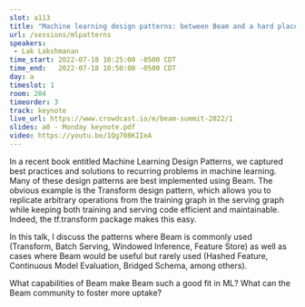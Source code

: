 ```yaml
---
slot: a113
title: "Machine learning design patterns: between Beam and a hard place"
url: /sessions/mlpatterns
speakers:
 - Lak Lakshmanan
time_start: 2022-07-18 10:25:00 -0500 CDT
time_end:   2022-07-18 10:50:00 -0500 CDT
day: a
timeslot: 1
room: 204
timeorder: 3
track: keynote
live_url: https://www.crowdcast.io/e/beam-summit-2022/1
slides: a0 - Monday keynote.pdf
video: https://youtu.be/1Qg708KIIeA
---
```


In a recent book entitled Machine Learning Design Patterns, we captured best practices and solutions to recurring problems in machine learning. Many of these design patterns are best implemented using Beam. The obvious example is the Transform design pattern, which allows you to replicate arbitrary operations from the training graph in the serving graph while keeping both training and serving code efficient and maintainable. Indeed, the tf.transform package makes this easy. 

In this talk, I discuss the patterns where Beam is commonly used (Transform, Batch Serving, Windowed Inference, Feature Store) as well as cases where Beam would be useful but rarely used (Hashed Feature, Continuous Model Evaluation, Bridged Schema, among others). 

What capabilities of Beam make Beam such a good fit in ML? What can the Beam community to foster more uptake?